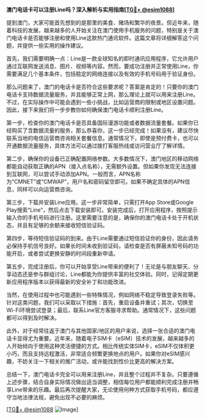 **澳门电话卡可以注册Line吗？深入解析与实用指南[[TG💪+ @esim1088](https://t.me/s/esim1088)]**

提到澳门，大家可能首先想到的是那里的美食、赌场和繁华的夜景。但近年来，随着科技的发展，越来越多的人开始关注在澳门使用手机服务的问题，特别是关于澳门电话卡是否能够注册和使用Line这款热门通讯软件。这篇文章将详细解答这个问题，并提供一些实用的操作建议。

首先，我们需要明确一点：Line是一款全球知名的即时通讯应用程序，它允许用户通过互联网发送消息、图片、视频等内容。然而，要成功注册并正常使用Line，你需要满足几个基本条件，包括稳定的网络连接以及有效的手机号码用于验证身份。

那么问题来了，澳门的电话卡是否符合这些要求呢？答案是肯定的！只要你的澳门电话卡支持数据流量服务，并且能够正常上网，那么理论上就可以用来注册Line。不过，在实际操作中可能会遇到一些小挑战，比如运营商的限制或地区设置问题。因此，接下来我们将一步步教你如何确保澳门电话卡顺利注册Line。

第一步，检查你的澳门电话卡是否具备国际漫游功能或者数据流量套餐。如果你已经购买了含数据流量的服务，那么恭喜你，这一步已经完成！如果没有，建议尽快联系当地的电信运营商咨询相关套餐信息。通常情况下，即使是预付费卡，也可以开通数据流量服务，具体方法可以通过拨打客服热线或访问营业厅了解详情。

第二步，确保你的设备已正确配置网络参数。大多数情况下，澳门地区的移动网络都能自动获取正确的APN（接入点名称），无需额外设置。但如果你发现无法连接到互联网，可以尝试手动添加APN。一般而言，APN名称为“CMNET”或“CMWAP”，用户名和密码留空即可。如果不确定具体的APN信息，同样可以向运营商咨询。

第三步，下载并安装Line应用。这一步非常简单，只需打开App Store或Google Play搜索“Line”，然后点击下载安装即可。安装完成后，打开应用程序，按照提示输入你的手机号码进行注册。这里需要注意的是，确保你的澳门电话卡处于开机状态，并且有足够的余额来接收短信验证码。

第四步，等待短信验证码的到来。由于Line需要通过短信验证你的身份，因此请务必保持手机信号良好。如果长时间未收到验证码，请检查是否有屏蔽未知号码的功能开启，或者尝试更换安静的时间段重新申请。

第五步，完成注册后，你可以开始享受Line带来的便利了！无论是与朋友聊天、分享动态还是参与群组讨论，Line都能为你提供丰富的社交体验。同时，记得定期更新应用程序版本以获得最新的安全补丁和功能改进。

当然，在使用过程中也可能遇到一些特殊情况，例如网络不稳定导致登录失败等。针对这类问题，我们可以采取以下措施：首先，重启设备并重试；其次，切换至Wi-Fi环境尝试登录；最后，联系Line官方客服寻求帮助。通常情况下，这些问题都可以得到及时解决。

此外，对于经常往返于澳门与其他国家/地区的用户来说，选择一张合适的澳门电话卡显得尤为重要。近年来，随着电子SIM卡（eSIM）技术的发展，越来越多的人开始倾向于使用这种灵活便捷的方式。相比传统实体SIM卡，eSIM不仅体积更小巧，而且支持远程激活，非常适合频繁更换地点的用户。如果你对eSIM感兴趣，不妨关注一下相关的推广活动，或许能找到性价比更高的解决方案。

总结一下，澳门电话卡完全可以用来注册Line，并且整个过程并不复杂。只要遵循上述步骤，结合自身实际情况做出适当调整，相信每位用户都能顺利完成注册并畅享Line带来的乐趣。最后再次提醒大家，无论使用何种方式获取手机号码，都应遵守当地法律法规，避免出现不必要的麻烦。

[[TG💪+ @esim1088](https://t.me/s/esim1088) ![Image](https://i.postimg.cc/4NQfJmqS/Snipaste-2025-05-13-00-14-12.png)]